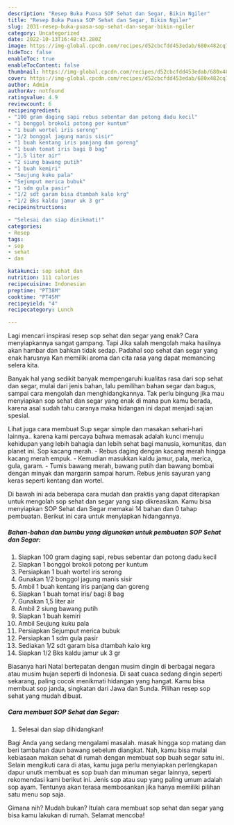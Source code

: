 ```yaml
---
description: "Resep Buka Puasa SOP Sehat dan Segar, Bikin Ngiler"
title: "Resep Buka Puasa SOP Sehat dan Segar, Bikin Ngiler"
slug: 2031-resep-buka-puasa-sop-sehat-dan-segar-bikin-ngiler
category: Uncategorized
date: 2022-10-13T16:48:43.280Z
image: https://img-global.cpcdn.com/recipes/d52cbcfdd453edab/680x482cq70/sop-sehat-dan-segar-foto-resep-utama.jpg
hideToc: false
enableToc: true
enableTocContent: false
thumbnail: https://img-global.cpcdn.com/recipes/d52cbcfdd453edab/680x482cq70/sop-sehat-dan-segar-foto-resep-utama.jpg
cover: https://img-global.cpcdn.com/recipes/d52cbcfdd453edab/680x482cq70/sop-sehat-dan-segar-foto-resep-utama.jpg
author: Admin
authorAv: notfound
ratingvalue: 4.9
reviewcount: 6
recipeingredient:
- "100 gram daging sapi rebus sebentar dan potong dadu kecil"
- "1 bonggol brokoli potong per kuntum"
- "1 buah wortel iris serong"
- "1/2 bonggol jagung manis sisir"
- "1 buah kentang iris panjang dan goreng"
- "1 buah tomat iris bagi 8 bag"
- "1,5 liter air"
- "2 siung bawang putih"
- "1 buah kemiri"
- "Seujung kuku pala"
- "Sejumput merica bubuk"
- "1 sdm gula pasir"
- "1/2 sdt garam bisa dtambah kalo krg"
- "1/2 Bks kaldu jamur uk 3 gr"
recipeinstructions:

- "Selesai dan siap dinikmati!"
categories:
- Resep
tags:
- sop
- sehat
- dan

katakunci: sop sehat dan 
nutrition: 111 calories
recipecuisine: Indonesian
preptime: "PT38M"
cooktime: "PT45M"
recipeyield: "4"
recipecategory: Lunch

---
```



Lagi mencari inspirasi resep sop sehat dan segar yang enak? Cara menyiapkannya sangat gampang. Tapi Jika salah mengolah maka hasilnya akan hambar dan bahkan tidak sedap. Padahal sop sehat dan segar yang enak harusnya Kan memiliki aroma dan cita rasa yang dapat memancing selera kita.


Banyak hal yang sedikit banyak mempengaruhi kualitas rasa dari sop sehat dan segar, mulai dari jenis bahan, lalu pemilihan bahan segar dan bagus, sampai cara mengolah dan menghidangkannya. Tak perlu bingung jika mau menyiapkan sop sehat dan segar yang enak di mana pun kamu berada, karena asal sudah tahu caranya maka hidangan ini dapat menjadi sajian spesial.

Lihat juga cara membuat Sup segar simple dan masakan sehari-hari lainnya.. karena kami percaya bahwa memasak adalah kunci menuju kehidupan yang lebih bahagia dan lebih sehat bagi manusia, komunitas, dan planet ini. Sop kacang merah. - Rebus daging dengan kacang merah hingga kacang merah empuk. - Kemudian masukkan kaldu jamur, pala, merica, gula, garam. - Tumis bawang merah, bawang putih dan bawang bombai dengan minyak dan margarin sampai harum. Rebus jenis sayuran yang keras seperti kentang dan wortel.


Di bawah ini ada beberapa cara mudah dan praktis yang dapat diterapkan untuk mengolah sop sehat dan segar yang siap dikreasikan. Kamu bisa menyiapkan SOP Sehat dan Segar memakai 14 bahan dan 0 tahap pembuatan. Berikut ini cara untuk menyiapkan hidangannya.

<!--inarticleads1-->

##### Bahan-bahan dan bumbu yang digunakan untuk pembuatan SOP Sehat dan Segar:

1. Siapkan 100 gram daging sapi, rebus sebentar dan potong dadu kecil
1. Siapkan 1 bonggol brokoli potong per kuntum
1. Persiapkan 1 buah wortel iris serong
1. Gunakan 1/2 bonggol jagung manis sisir
1. Ambil 1 buah kentang iris panjang dan goreng
1. Siapkan 1 buah tomat iris/ bagi 8 bag
1. Gunakan 1,5 liter air
1. Ambil 2 siung bawang putih
1. Siapkan 1 buah kemiri
1. Ambil Seujung kuku pala
1. Persiapkan Sejumput merica bubuk
1. Persiapkan 1 sdm gula pasir
1. Sediakan 1/2 sdt garam bisa dtambah kalo krg
1. Siapkan 1/2 Bks kaldu jamur uk 3 gr


Biasanya hari Natal bertepatan dengan musim dingin di berbagai negara atau musim hujan seperti di Indonesia. Di saat cuaca sedang dingin seperti sekarang, paling cocok menikmati hidangan yang hangat. Kamu bisa membuat sop janda, singkatan dari Jawa dan Sunda. Pilihan resep sop sehat yang mudah dibuat. 

<!--inarticleads2-->

##### Cara membuat SOP Sehat dan Segar:


1. Selesai dan siap dihidangkan!

Bagi Anda yang sedang mengalami masalah. masak hingga sop matang dan beri tambahan daun bawang sebelum diangkat. Nah, kamu bisa mulai kebiasaan makan sehat di rumah dengan membuat sop buah segar satu ini. Selain mengikuti cara di atas, kamu juga perlu menyiapkan perlengkapan dapur unutk membuat es sop buah dan minuman segar lainnya, seperti rekomendasi kami berikut ini. Jenis sop atau sup yang paling umum adalah sop ayam. Tentunya akan terasa membosankan jika hanya memiliki pilihan satu menu sop saja. 

Gimana nih? Mudah bukan? Itulah cara membuat sop sehat dan segar yang bisa kamu lakukan di rumah. Selamat mencoba!
